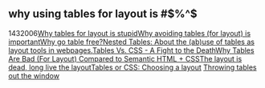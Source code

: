<article><h2>why using tables for layout is #$%^$</h2><time><span class="day">14</span><span class="month">3</span><span class="year">2006</span></time><a href="http://www.hotdesign.com/seybold/index.html">Why tables for layout is stupid</a><a href="http://davespicks.com/essays/notables.html">Why avoiding tables (for layout) is important</a><a href="http://www.workingwith.me.uk/tablefree/why/">Why go table free?</a><a href="http://www.dorward.me.uk/www/nested/">Nested Tables: About the (ab)use of tables as layout tools in webpages.</a><a href="http://www.sitepoint.com/article/tables-vs-css/">Tables Vs. CSS - A Fight to the Death</a><a href="http://www.phrogz.net/CSS/WhyTablesAreBadForLayout.html">Why Tables Are Bad (For Layout) Compared to Semantic HTML + CSS</a><a href="http://www.westciv.com/style_master/house/good_oil/dead_layout/">The layout is dead, long live the layout</a><a href="http://evolt.org/article/Tables_or_CSS_Choosing_a_layout/25/21429/">Tables or CSS: Choosing a layout</a> <a href="http://www.stopdesign.com/articles/throwing_tables/">Throwing tables out the window</a></article>